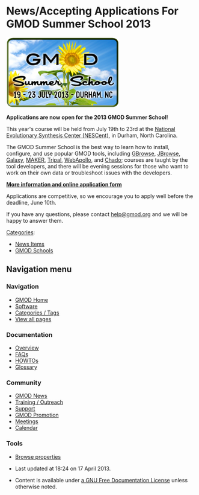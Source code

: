 



<span id="top"></span>




# <span dir="auto">News/Accepting Applications For GMOD Summer School 2013</span>











[<img
src="https://raw.githubusercontent.com/GMOD/gmod.github.io/main/mediawiki/images/thumb/f/fc/2013-summer-school.png/300px-2013-summer-school.png"
srcset="https://raw.githubusercontent.com/GMOD/gmod.github.io/main/mediawiki/images/thumb/f/fc/2013-summer-school.png/450px-2013-summer-school.png 1.5x, https://raw.githubusercontent.com/GMOD/gmod.github.io/main/mediawiki/images/thumb/f/fc/2013-summer-school.png/600px-2013-summer-school.png 2x"
width="300" height="186" alt="2013-summer-school.png" />](../2013_GMOD_Summer_School "2013 GMOD Summer School")



**Applications are now open for the 2013 GMOD Summer School!**

This year's course will be held from July 19th to 23rd at the
<a href="http://nescent.org" class="external text"
rel="nofollow">National Evolutionary Synthesis Center (NESCent)</a>, in
Durham, North Carolina.

The GMOD Summer School is the best way to learn how to install,
configure, and use popular GMOD tools, including
[GBrowse](../GBrowse.1 "GBrowse"), [JBrowse](../JBrowse.1 "JBrowse"),
[Galaxy](../Galaxy.1 "Galaxy"), [MAKER](../MAKER.1 "MAKER"),
[Tripal](../Tripal.1 "Tripal"), [WebApollo](../WebApollo.1 "WebApollo"),
and <a href="../Chado" class="mw-redirect" title="Chado">Chado</a>;
courses are taught by the tool developers, and there will be evening
sessions for those who want to work on their own data or troubleshoot
issues with the developers.

  
**[More information and online application
form](../2013_GMOD_Summer_School "2013 GMOD Summer School")**

  
Applications are competitive, so we encourage you to apply well before
the deadline, June 10th.

If you have any questions, please contact
<a href="mailto:help@gmod.org" class="external text"
rel="nofollow">help@gmod.org</a> and we will be happy to answer them.




[Categories](../Special%3ACategories "Special%3ACategories"):

- [News Items](../Category%3ANews_Items "Category%3ANews Items")
- [GMOD Schools](../Category%3AGMOD_Schools "Category%3AGMOD Schools")







## Navigation menu







<a href="../Main_Page"
style="background-image: url(../../images/GMOD-cogs.png);"
title="Visit the main page"></a>


### Navigation



- <span id="n-GMOD-Home">[GMOD Home](../Main_Page)</span>
- <span id="n-Software">[Software](../GMOD_Components)</span>
- <span id="n-Categories-.2F-Tags">[Categories /
  Tags](../Categories)</span>
- <span id="n-View-all-pages">[View all
  pages](../Special:AllPages)</span>




### Documentation



- <span id="n-Overview">[Overview](../Overview)</span>
- <span id="n-FAQs">[FAQs](../Category%3AFAQ)</span>
- <span id="n-HOWTOs">[HOWTOs](../Category%3AHOWTO)</span>
- <span id="n-Glossary">[Glossary](../Glossary)</span>




### Community



- <span id="n-GMOD-News">[GMOD News](../GMOD_News)</span>
- <span id="n-Training-.2F-Outreach">[Training /
  Outreach](../Training_and_Outreach)</span>
- <span id="n-Support">[Support](../Support)</span>
- <span id="n-GMOD-Promotion">[GMOD Promotion](../GMOD_Promotion)</span>
- <span id="n-Meetings">[Meetings](../Meetings)</span>
- <span id="n-Calendar">[Calendar](../Calendar)</span>




### Tools

- <span id="t-smwbrowselink"><a
  href="../Special%3ABrowse/News-2FAccepting_Applications_For_GMOD_Summer_School_2013"
  rel="smw-browse">Browse properties</a></span>



- <span id="footer-info-lastmod">Last updated at 18:24 on 17 April
  2013.</span>
<!-- - <span id="footer-info-viewcount">13,344 page views.</span> -->
- <span id="footer-info-copyright">Content is available under
  <a href="http://www.gnu.org/licenses/fdl-1.3.html" class="external"
  rel="nofollow">a GNU Free Documentation License</a> unless otherwise
  noted.</span>

<!-- -->



<!-- -->




